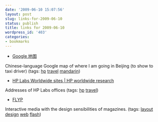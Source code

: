 ```yaml
---
date: '2009-06-10 15:07:56'
layout: post
slug: links-for-2009-06-10
status: publish
title: links for 2009-06-10
wordpress_id: '403'
categories:
- bookmarks
---
```


  * [Google 地图](http://ditu.google.cn/?ie=UTF8&ll=39.991128,116.327534&spn=0.045505,0.069695&z=14&brcurrent=3,0x35f05410fbf67919:0x6a812d525aef886%3B5,0)


Chinese-language Google map of where I am going in Beijing (to show to taxi driver) (tags: [hp](http://delicious.com/eob/hp) [travel](http://delicious.com/eob/travel) [mandarin](http://delicious.com/eob/mandarin))


  * [HP Labs Worldwide sites | HP worldwide research](http://www.hpl.hp.com/about/sites.html)


Addresses of HP Labs offices (tags: [hp](http://delicious.com/eob/hp) [travel](http://delicious.com/eob/travel))


  * [FLYP](http://www.flypmedia.com/)


Interactive media with the design sensibilities of magazines. (tags: [layout](http://delicious.com/eob/layout) [design](http://delicious.com/eob/design) [web](http://delicious.com/eob/web) [flash](http://delicious.com/eob/flash))



